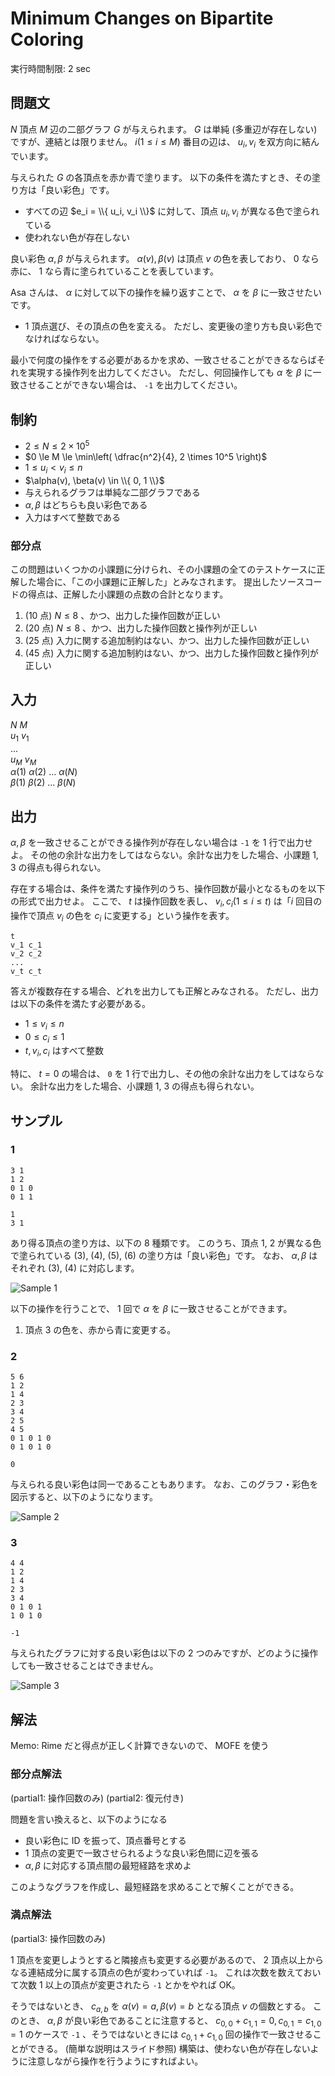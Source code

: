 # Minimum Changes on Bipartite Coloring

実行時間制限: 2 sec

## 問題文

$N$ 頂点 $M$ 辺の二部グラフ $G$ が与えられます。 $G$ は単純 (多重辺が存在しない) ですが、連結とは限りません。
$i (1 \le i \le M)$ 番目の辺は、 $u_i, v_i$ を双方向に結んでいます。

与えられた $G$ の各頂点を赤か青で塗ります。
以下の条件を満たすとき、その塗り方は「良い彩色」です。

- すべての辺 $e_i = \\{ u_i, v_i \\}$ に対して、頂点 $u_i, v_i$ が異なる色で塗られている
- 使われない色が存在しない

良い彩色 $\alpha, \beta$ が与えられます。
$\alpha(v), \beta(v)$ は頂点 $v$ の色を表しており、 0 なら赤に、 1 なら青に塗られていることを表しています。

Asa さんは、 $\alpha$ に対して以下の操作を繰り返すことで、 $\alpha$ を $\beta$ に一致させたいです。

- 1 頂点選び、その頂点の色を変える。 ただし、変更後の塗り方も良い彩色でなければならない。

最小で何度の操作をする必要があるかを求め、一致させることができるならばそれを実現する操作列を出力してください。
ただし、何回操作しても $\alpha$ を $\beta$ に一致させることができない場合は、 `-1` を出力してください。

## 制約

- $2 \le N \le 2 \times 10^5$
- $0 \le M \le \min\left( \dfrac{n^2}{4}, 2 \times 10^5 \right)$
- $1 \le u_i < v_i \le n$
- $\alpha(v), \beta(v) \in \\{ 0, 1 \\}$
- 与えられるグラフは単純な二部グラフである
- $\alpha, \beta$ はどちらも良い彩色である
- 入力はすべて整数である

### 部分点

この問題はいくつかの小課題に分けられ、その小課題の全てのテストケースに正解した場合に、「この小課題に正解した」とみなされます。
提出したソースコードの得点は、正解した小課題の点数の合計となります。

1. (10 点) $N \le 8$ 、かつ、出力した操作回数が正しい
2. (20 点) $N \le 8$ 、かつ、出力した操作回数と操作列が正しい
3. (25 点) 入力に関する追加制約はない、かつ、出力した操作回数が正しい
4. (45 点) 入力に関する追加制約はない、かつ、出力した操作回数と操作列が正しい

## 入力

$N$ $M$ <br>
$u_1$ $v_1$ <br>
... <br>
$u_M$ $v_M$ <br>
$\alpha(1)$ $\alpha(2)$ ... $\alpha(N)$ <br>
$\beta(1)$ $\beta(2)$ ... $\beta(N)$ <br>

## 出力

$\alpha, \beta$ を一致させることができる操作列が存在しない場合は `-1` を 1 行で出力せよ。
その他の余計な出力をしてはならない。余計な出力をした場合、小課題 1, 3 の得点も得られない。

存在する場合は、条件を満たす操作列のうち、操作回数が最小となるものを以下の形式で出力せよ。
ここで、 $t$ は操作回数を表し、 $v_i, c_i (1 \le i \le t)$ は「$i$ 回目の操作で頂点 $v_i$ の色を $c_i$ に変更する」という操作を表す。

```text
t
v_1 c_1
v_2 c_2
...
v_t c_t
```

答えが複数存在する場合、どれを出力しても正解とみなされる。
ただし、出力は以下の条件を満たす必要がある。

- $1 \le v_i \le n$
- $0 \le c_i \le 1$
- $t, v_i, c_i$ はすべて整数

特に、 $t = 0$ の場合は、 `0` を 1 行で出力し、その他の余計な出力をしてはならない。
余計な出力をした場合、小課題 1, 3 の得点も得られない。

## サンプル

### 1

```text
3 1
1 2
0 1 0
0 1 1
```

```text
1
3 1
```

あり得る頂点の塗り方は、以下の 8 種類です。
このうち、頂点 1, 2 が異なる色で塗られている (3), (4), (5), (6) の塗り方は「良い彩色」です。
なお、 $\alpha, \beta$ はそれぞれ (3), (4) に対応します。

![Sample 1](https://a01sa01to.com/images/cms/2024/08/maximum-cup-2024-img/coloring/sample1.svg)

以下の操作を行うことで、 1 回で $\alpha$ を $\beta$ に一致させることができます。

1. 頂点 3 の色を、赤から青に変更する。

### 2

```text
5 6
1 2
1 4
2 3
3 4
2 5
4 5
0 1 0 1 0
0 1 0 1 0
```

```text
0
```

与えられる良い彩色は同一であることもあります。
なお、このグラフ・彩色を図示すると、以下のようになります。

![Sample 2](https://a01sa01to.com/images/cms/2024/08/maximum-cup-2024-img/coloring/sample2.svg)

### 3

```text
4 4
1 2
1 4
2 3
3 4
0 1 0 1
1 0 1 0
```

```text
-1
```

与えられたグラフに対する良い彩色は以下の 2 つのみですが、どのように操作しても一致させることはできません。

![Sample 3](https://a01sa01to.com/images/cms/2024/08/maximum-cup-2024-img/coloring/sample3.svg)

## 解法

Memo: Rime だと得点が正しく計算できないので、 MOFE を使う

### 部分点解法

(partial1: 操作回数のみ)
(partial2: 復元付き)

問題を言い換えると、以下のようになる

- 良い彩色に ID を振って、頂点番号とする
- 1 頂点の変更で一致させられるような良い彩色間に辺を張る
- $\alpha, \beta$ に対応する頂点間の最短経路を求めよ

このようなグラフを作成し、最短経路を求めることで解くことができる。

### 満点解法

(partial3: 操作回数のみ)

1 頂点を変更しようとすると隣接点も変更する必要があるので、 2 頂点以上からなる連結成分に属する頂点の色が変わっていれば `-1`。
これは次数を数えておいて次数 1 以上の頂点が変更されたら `-1` とかをやれば OK。

そうではないとき、 $c_{a,b}$ を $\alpha(v) = a, \beta(v) = b$ となる頂点 $v$ の個数とする。
このとき、 $\alpha, \beta$ が良い彩色であることに注意すると、 $c_{0,0} + c_{1,1} = 0, c_{0,1} = c_{1,0} = 1$ のケースで `-1` 、そうではないときには $c_{0,1} + c_{1,0}$ 回の操作で一致させることができる。 (簡単な説明はスライド参照)
構築は、使わない色が存在しないように注意しながら操作を行うようにすればよい。
